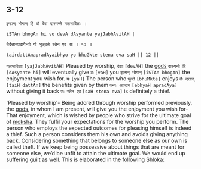 ## 3-12


```shloka-sa
इष्टान् भोगान् हि वो देवा दास्यन्ते यज्ञभाविताः ।
```
```shloka-sa-hk
iSTAn bhogAn hi vo devA dAsyante yajJabhAvitAH |
```
```shloka-sa
तैर्दत्तानप्रदायैभ्यो यो भुङ्क्ते स्तेन एव सः ॥ १२ ॥
```
```shloka-sa-hk
tairdattAnapradAyaibhyo yo bhuGkte stena eva saH || 12 ||
```

`यज्ञभाविताः` `[yajJabhAvitAH]` Pleased by worship, `देवाः` `[devAH]` the [gods](gods_and_other_powers) `दास्यन्ते हि` `[dAsyante hi]` will eventually give `वः` `[vaH]` you `इष्टान् भोगान्` `[iSTAn bhogAn]` the enjoyment you wish for. `यः` `[yaH]` The person who `भुंक्ते` `[bhuMkte]` enjoys `तैः दत्तान्` `[taiH dattAn]` the benefits given by them `एभ्यः अप्रदाय` `[ebhyaH apradAya]` without giving it back `सः स्तेन एव` `[saH stena eva]` is definitely a thief.

'Pleased by worship'- Being adored through worship performed previously, the [gods](gods_and_other_powers), in whom I am present, will give you the enjoyment you wish for- That enjoyment, which is wished by people who strive for the ultimate goal of [moksha](Moksha). They fulfil your expectations for the worship you perform. 
The person who employs the expected outcomes for pleasing himself is indeed a thief. Such a person considers them his own and avoids giving anything back. Considering something that belongs to someone else as our own is called theft. 
If we keep being possessive about things that are meant for someone else, we’d be unfit to attain the ultimate goal. We would end up suffering guilt as well.
This is elaborated in the following Shloka:

